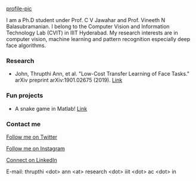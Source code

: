 [profile-pic](profile.png)

I am a Ph.D student under Prof. C V Jawahar and Prof. Vineeth N Balasubramanian. I belong to the Computer Vision and Information Technology Lab (CVIT) in IIIT Hyderabad. My research interests are in computer vision, machine learning and pattern recognition especially deep face algorithms. 


### Research
* John, Thrupthi Ann, et al. "Low-Cost Transfer Learning of Face Tasks." arXiv preprint arXiv:1901.02675 (2019). [Link](https://arxiv.org/abs/1901.02675)

### Fun projects
* A snake game in Matlab! [Link](https://github.com/ThrupthiAnn/SnakeAI)

### Contact me
<p><a href="twitter.com/annthrupthi" class="btn btn-info btn-block" target="_blank"><i class="icon-comment icon-white"></i> Follow me on Twitter</a></p>
<p><a href="https://www.instagram.com/thrupthiann/" class="btn btn-warning btn-block" target="_blank"><i class="icon-picture icon-white"></i> Follow me on Instagram</a></p>
<p><a href="https://www.linkedin.com/in/thrupthi-ann-john/?originalSubdomain=in" class="btn btn-primary btn-block" target="_blank"><i class="icon-briefcase icon-white"></i> Connect on LinkedIn</a></p>
E-mail: thrupthi &ltdot> ann &ltat> research &ltdot> iiit &ltdot> ac &ltdot> in

